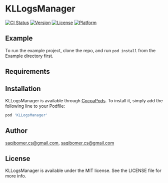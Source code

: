 # KLLogsManager

[![CI Status](https://img.shields.io/travis/saqibomer.cs@gmail.com/KLLogsManager.svg?style=flat)](https://travis-ci.org/saqibomer.cs@gmail.com/KLLogsManager)
[![Version](https://img.shields.io/cocoapods/v/KLLogsManager.svg?style=flat)](https://cocoapods.org/pods/KLLogsManager)
[![License](https://img.shields.io/cocoapods/l/KLLogsManager.svg?style=flat)](https://cocoapods.org/pods/KLLogsManager)
[![Platform](https://img.shields.io/cocoapods/p/KLLogsManager.svg?style=flat)](https://cocoapods.org/pods/KLLogsManager)

## Example

To run the example project, clone the repo, and run `pod install` from the Example directory first.

## Requirements

## Installation

KLLogsManager is available through [CocoaPods](https://cocoapods.org). To install
it, simply add the following line to your Podfile:

```ruby
pod 'KLLogsManager'
```

## Author

saqibomer.cs@gmail.com, saqibomer.cs@gmail.com

## License

KLLogsManager is available under the MIT license. See the LICENSE file for more info.
